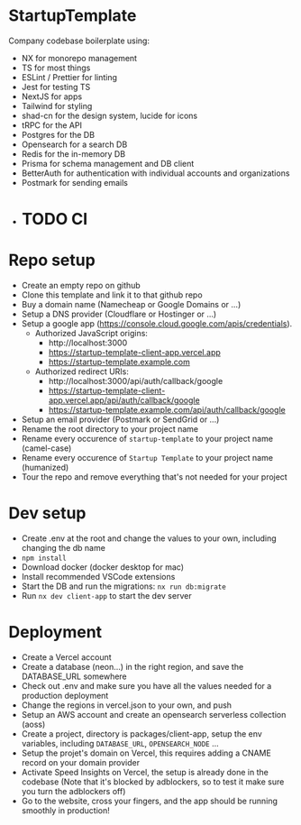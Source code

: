 # StartupTemplate

Company codebase boilerplate using:

- NX for monorepo management
- TS for most things
- ESLint / Prettier for linting
- Jest for testing TS
- NextJS for apps
- Tailwind for styling
- shad-cn for the design system, lucide for icons
- tRPC for the API
- Postgres for the DB
- Opensearch for a search DB
- Redis for the in-memory DB
- Prisma for schema management and DB client
- BetterAuth for authentication with individual accounts and organizations
- Postmark for sending emails
- # TODO CI

# Repo setup

- Create an empty repo on github
- Clone this template and link it to that github repo
- Buy a domain name (Namecheap or Google Domains or ...)
- Setup a DNS provider (Cloudflare or Hostinger or ...)
- Setup a google app (https://console.cloud.google.com/apis/credentials).
  - Authorized JavaScript origins:
    - http://localhost:3000
    - https://startup-template-client-app.vercel.app
    - https://startup-template.example.com
  - Authorized redirect URIs:
    - http://localhost:3000/api/auth/callback/google
    - https://startup-template-client-app.vercel.app/api/auth/callback/google
    - https://startup-template.example.com/api/auth/callback/google
- Setup an email provider (Postmark or SendGrid or ...)
- Rename the root directory to your project name
- Rename every occurence of `startup-template` to your project name (camel-case)
- Rename every occurence of `Startup Template` to your project name (humanized)
- Tour the repo and remove everything that's not needed for your project

# Dev setup

- Create .env at the root and change the values to your own, including changing the db name
- `npm install`
- Download docker (docker desktop for mac)
- Install recommended VSCode extensions
- Start the DB and run the migrations: `nx run db:migrate`
- Run `nx dev client-app` to start the dev server

# Deployment

- Create a Vercel account
- Create a database (neon...) in the right region, and save the DATABASE_URL somewhere
- Check out .env and make sure you have all the values needed for a production deployment
- Change the regions in vercel.json to your own, and push
- Setup an AWS account and create an opensearch serverless collection (aoss)
- Create a project, directory is packages/client-app, setup the env variables, including `DATABASE_URL`, `OPENSEARCH_NODE` ...
- Setup the projet's domain on Vercel, this requires adding a CNAME record on your domain provider
- Activate Speed Insights on Vercel, the setup is already done in the codebase (Note that it's blocked by adblockers, so to test it make sure you turn the adblockers off)
- Go to the website, cross your fingers, and the app should be running smoothly in production!
